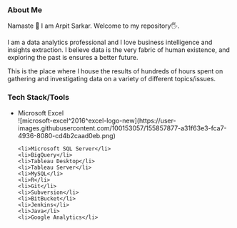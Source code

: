 <h3>About Me</h3>

Namaste 🙏
I am Arpit Sarkar. Welcome to my repository🖐.

I am a data analytics professional and I love business intelligence and insights extraction.
I believe data is the very fabric of human existence, and exploring the past is ensures a better future.

This is the place where I house the results of hundreds of hours spent on gathering and investigating data on a variety of different topics/issues.


<h3>Tech Stack/Tools</h3>

<ul>
    <li>Microsoft Excel </li>  ![microsoft-excel^2016^excel-logo-new](https://user-images.githubusercontent.com/100153057/155857877-a31f63e3-fca7-4936-8080-cd4b2caad0eb.png)

    <li>Microsoft SQL Server</li>
    <li>BigQuery</li>
    <li>Tableau Desktop</li>
    <li>Tableau Server</li>
    <li>MySQL</li>
    <li>R</li>
    <li>Git</li>
    <li>Subversion</li>
    <li>BitBucket</li>
    <li>Jenkins</li>
    <li>Java</li>
    <li>Google Analytics</li>
    
    
</ul>

<!--

<h2>Example of code</h2>

<pre>
    <div class="container">
        <div class="block two first">
            <h3>Your title</h3>
            <div class="wrap">
                //Your content
            </div>
        </div>
    </div>
</pre> -->
